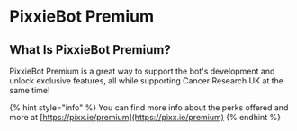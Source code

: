 # PixxieBot Premium

## What Is PixxieBot Premium?

PixxieBot Premium is a great way to support the bot's development and unlock exclusive features, all while supporting Cancer Research UK at the same time!

{% hint style="info" %}
You can find more info about the perks offered and more at [https://pixx.ie/premium](https://pixx.ie/premium)
{% endhint %}
